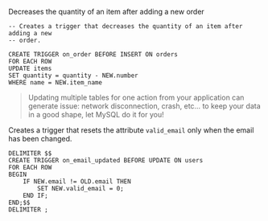 
Decreases the quantity of an item after adding a new order

```mysql
-- Creates a trigger that decreases the quantity of an item after adding a new
-- order.

CREATE TRIGGER on_order BEFORE INSERT ON orders
FOR EACH ROW 
UPDATE items
SET quantity = quantity - NEW.number
WHERE name = NEW.item_name
```

> Updating multiple tables for one action from your application can generate issue: network disconnection, crash, etc… to keep your data in a good shape, let MySQL do it for you!


Creates a trigger that resets the attribute `valid_email` only when the email has been changed.

```mysql
DELIMITER $$
CREATE TRIGGER on_email_updated BEFORE UPDATE ON users
FOR EACH ROW
BEGIN
    IF NEW.email != OLD.email THEN
        SET NEW.valid_email = 0;
    END IF;
END;$$
DELIMITER ;
```
